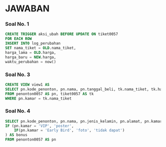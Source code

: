 <h1>JAWABAN</h1>

<h3>Soal No. 1</h3>

```sql
CREATE TRIGGER aksi_ubah BEFORE UPDATE ON tiket0057
FOR EACH ROW
INSERT INTO log_perubahan
SET nama_tiket = OLD.nama_tiket,
harga_lama = OLD.harga,
harga_baru = NEW.harga,
waktu_perubahan = now()
```

<h3>Soal No. 3</h3>

```sql
CREATE VIEW view1 AS
SELECT pn.kode_penonton, pn.nama, pn.tanggal_beli, tk.nama_tiket, tk.harga
FROM penonton0057 AS pn, tiket0057 AS tk
WHERE pn.kamar = tk.nama_tiket
```

<h3>Soal No. 4</h3>

```sql
SELECT pn.kode_penonton, pn.nama, pn.jenis_kelamin, pn.alamat, pn.kamar,
IF (pn.kamar = 'VIP', 'poster',
	IF(pn.kamar = 'Early Bird', 'foto', 'tidak dapat')
) AS bonus
FROM penonton0057 AS pn
```
